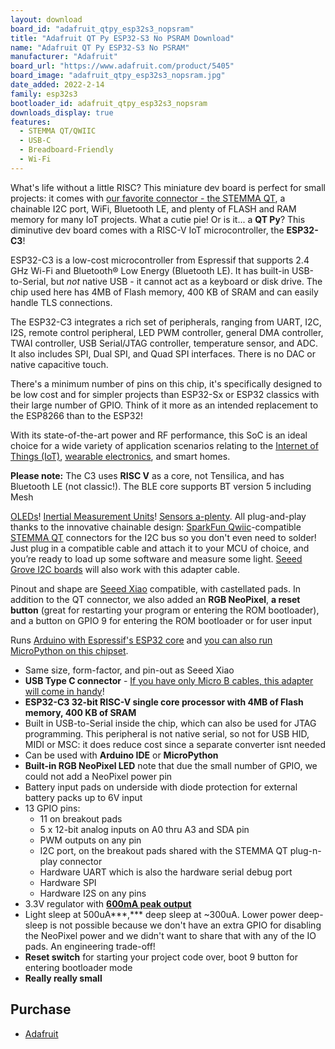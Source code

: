 ```yaml
---
layout: download
board_id: "adafruit_qtpy_esp32s3_nopsram"
title: "Adafruit QT Py ESP32-S3 No PSRAM Download"
name: "Adafruit QT Py ESP32-S3 No PSRAM"
manufacturer: "Adafruit"
board_url: "https://www.adafruit.com/product/5405"
board_image: "adafruit_qtpy_esp32s3_nopsram.jpg"
date_added: 2022-2-14
family: esp32s3
bootloader_id: adafruit_qtpy_esp32s3_nopsram
downloads_display: true
features:
  - STEMMA QT/QWIIC
  - USB-C
  - Breadboard-Friendly
  - Wi-Fi
---
```


What's life without a little RISC? This miniature dev board is perfect for small projects: it comes with [our favorite connector - the STEMMA QT](http://adafruit.com/stemma), a chainable I2C port, WiFi, Bluetooth LE, and plenty of FLASH and RAM memory for many IoT projects. What a cutie pie! Or is it... a **QT Py**? This diminutive dev board comes with a RISC-V IoT microcontroller, the **ESP32-C3**!

ESP32-C3 is a low-cost microcontroller from Espressif that supports 2.4 GHz Wi-Fi and Bluetooth® Low Energy (Bluetooth LE). It has built-in USB-to-Serial, but *not* native USB - it cannot act as a keyboard or disk drive. The chip used here has 4MB of Flash memory, 400 KB of SRAM and can easily handle TLS connections.

The ESP32-C3 integrates a rich set of peripherals, ranging from UART, I2C, I2S, remote control peripheral, LED PWM controller, general DMA controller, TWAI controller, USB Serial/JTAG controller, temperature sensor, and ADC. It also includes SPI, Dual SPI, and Quad SPI interfaces. There is no DAC or native capacitive touch.

There's a minimum number of pins on this chip, it's specifically designed to be low cost and for simpler projects than ESP32-Sx or ESP32 classics with their large number of GPIO. Think of it more as an intended replacement to the ESP8266 than to the ESP32!

With its state-of-the-art power and RF performance, this SoC is an ideal choice for a wide variety of application scenarios relating to the [Internet of Things (IoT)](https://www.adafruit.com/category/342), [wearable electronics](https://www.adafruit.com/category/65), and smart homes.

**Please note:** The C3 uses **RISC V** as a core, not Tensilica, and has Bluetooth LE (not classic!). The BLE core supports BT version 5 including Mesh

[OLEDs](https://www.adafruit.com/?q=qt+oled&main_page=category&cPath=1005&sort=BestMatch)! [Inertial Measurement Units](https://www.adafruit.com/?q=qt+imu&main_page=category&cPath=1005&sort=BestMatch)! [Sensors a-plenty](https://www.adafruit.com/?q=qt+sensor&main_page=category&cPath=1005&sort=BestMatch). All plug-and-play thanks to the innovative chainable design: [SparkFun Qwiic](https://www.sparkfun.com/qwiic)-compatible [STEMMA QT](https://learn.adafruit.com/introducing-adafruit-stemma-qt) connectors for the I2C bus so you don't even need to solder! Just plug in a compatible cable and attach it to your MCU of choice, and you’re ready to load up some software and measure some light. [Seeed Grove I2C boards](https://www.adafruit.com/product/4528) will also work with this adapter cable.

Pinout and shape are [Seeed Xiao](https://wiki.seeedstudio.com/Seeeduino-XIAO/) compatible, with castellated pads. In addition to the QT connector, we also added an **RGB NeoPixel**, **a reset button** (great for restarting your program or entering the ROM bootloader), and a button on GPIO 9 for entering the ROM bootloader or for user input

Runs [Arduino with Espressif's ESP32 core](https://github.com/espressif/arduino-esp32) and [you can also run MicroPython on this chipset](https://micropython.org/download/esp32c3-usb/).

- Same size, form-factor, and pin-out as Seeed Xiao
- **USB Type C connector** - [If you have only Micro B cables, this adapter will come in handy](https://www.adafruit.com/product/4299)!
- **ESP32-C3 32­-bit RISC­-V single­ core processor with 4MB of Flash memory, 400 KB of SRAM**
- Built in USB-to-Serial inside the chip, which can also be used for JTAG programming. This peripheral is not native serial, so not for USB HID, MIDI or MSC: it does reduce cost since a separate converter isnt needed
- Can be used with **Arduino IDE** or **MicroPython**
- **Built-in RGB NeoPixel LED** note that due the small number of GPIO, we could not add a NeoPixel power pin
- Battery input pads on underside with diode protection for external battery packs up to 6V input
- 13 GPIO pins:
  - 11 on breakout pads
  - 5 x 12-bit analog inputs on A0 thru A3 and SDA pin
  - PWM outputs on any pin
  - I2C port, on the breakout pads shared with the STEMMA QT plug-n-play connector
  - Hardware UART which is also the hardware serial debug port
  - Hardware SPI
  - Hardware I2S on any pins
- 3.3V regulator with [**600mA peak output**](https://www.diodes.com/assets/Datasheets/AP2112.pdf)
- Light sleep at 500uA***,\*** deep sleep at ~300uA. Lower power deep-sleep is not possible because we don't have an extra GPIO for disabling the NeoPixel power and we didn't want to share that with any of the IO pads. An engineering trade-off!
- **Reset switch** for starting your project code over, boot 9 button for entering bootloader mode
- **Really really small**

## Purchase

* [Adafruit](https://www.adafruit.com/product/5405)

